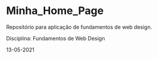# Minha_Home_Page

Repositório para aplicação de fundamentos de web design.

Disciplina: Fundamentos de Web Design

13-05-2021
